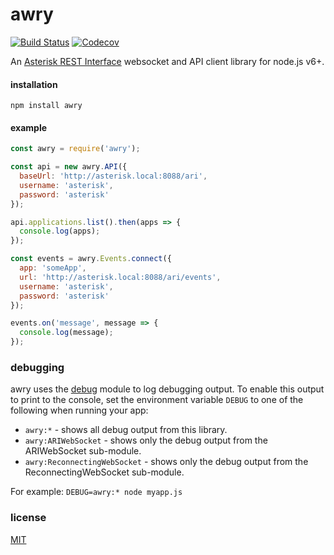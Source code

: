 # awry

[![Build Status][Build Status Image]][Build Status Link]
[![Codecov][Codecov Image]][Codecov Link]

An [Asterisk REST Interface][] websocket and API client library for node.js
v6+.

[Build Status Image]: https://travis-ci.org/chadxz/awry.svg?branch=master
[Build Status Link]: https://travis-ci.org/chadxz/awry
[Codecov Image]: https://img.shields.io/codecov/c/github/chadxz/awry.svg
[Codecov Link]: https://codecov.io/gh/chadxz/awry
[Asterisk REST Interface]: https://wiki.asterisk.org/wiki/pages/viewpage.action?pageId=29395573

#### installation

`npm install awry`

#### example

```js
const awry = require('awry');

const api = new awry.API({
  baseUrl: 'http://asterisk.local:8088/ari',
  username: 'asterisk',
  password: 'asterisk'
});

api.applications.list().then(apps => {
  console.log(apps);
});

const events = awry.Events.connect({
  app: 'someApp',
  url: 'http://asterisk.local:8088/ari/events',
  username: 'asterisk',
  password: 'asterisk'
});

events.on('message', message => {
  console.log(message);
});
```

### debugging
awry uses the [debug](https://github.com/visionmedia/debug) module to log
debugging output. To enable this output to print to the console, set the
environment variable `DEBUG` to one of the following when running your app:

- `awry:*` - shows all debug output from this library.
- `awry:ARIWebSocket` - shows only the debug output from the ARIWebSocket 
sub-module.
- `awry:ReconnectingWebSocket` - shows only the debug output from the
ReconnectingWebSocket sub-module.

For example: `DEBUG=awry:* node myapp.js`

### license
[MIT](LICENSE-MIT)
